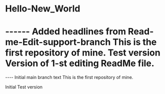 # Hello-New_World
------ Added headlines from  Read-me-Edit-support-branch
This is the first repository of mine. Test version
Version of 1-st editing ReadMe file.
=======
---- Initial main branch text 
This is the first repository of mine. 

Initial Test version


